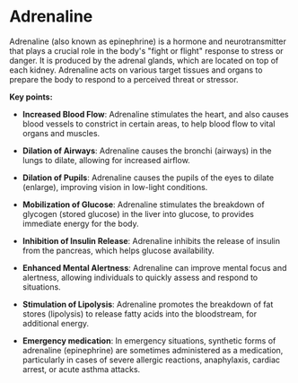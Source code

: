 # Adrenaline

Adrenaline (also known as epinephrine) is a hormone and neurotransmitter that plays a crucial role in the body's "fight or flight" response to stress or danger. It is produced by the adrenal glands, which are located on top of each kidney. Adrenaline acts on various target tissues and organs to prepare the body to respond to a perceived threat or stressor.

**Key points:**

* **Increased Blood Flow**: Adrenaline stimulates the heart, and also causes blood vessels to constrict in certain areas, to help blood flow to vital organs and muscles.

* **Dilation of Airways**: Adrenaline causes the bronchi (airways) in the lungs to dilate, allowing for increased airflow.

* **Dilation of Pupils**: Adrenaline causes the pupils of the eyes to dilate (enlarge), improving vision in low-light conditions.

* **Mobilization of Glucose**: Adrenaline stimulates the breakdown of glycogen (stored glucose) in the liver into glucose, to provides immediate energy for the body.

* **Inhibition of Insulin Release**: Adrenaline inhibits the release of insulin from the pancreas, which helps glucose availability.

* **Enhanced Mental Alertness**: Adrenaline can improve mental focus and alertness, allowing individuals to quickly assess and respond to situations.

* **Stimulation of Lipolysis**: Adrenaline promotes the breakdown of fat stores (lipolysis) to release fatty acids into the bloodstream, for additional energy.

* **Emergency medication**: In emergency situations, synthetic forms of adrenaline (epinephrine) are sometimes administered as a medication, particularly in cases of severe allergic reactions, anaphylaxis, cardiac arrest, or acute asthma attacks.
